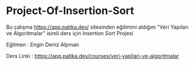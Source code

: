 # Project-Of-Insertion-Sort

Bu çalışma https://app.patika.dev/  sitesinden eğitimini aldığım "Veri Yapıları ve Algoritmalar"  isimli ders için  Insertion Sort Projesi

Eğitmen : Engin Deniz Alpman 

Ders Linki : https://app.patika.dev/courses/veri-yapilari-ve-algoritmalar

